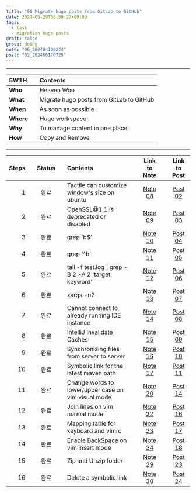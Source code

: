 ```yaml
---
title: "06 Migrate hugo posts from GitLab to GitHub"
date: 2024-05-29T00:59:27+09:00
tags:
  - task
  - migration hugo posts 
draft: false
group: doing
note: "06_202404100244"
post: "02_202406170725"
---
```


----

| 5W1H      |   | Contents                                 |
| :-------- | - | :----------------------------------------|
| **Who**   |   | Heaven Woo                               |
| **What**  |   | Migrate hugo posts from GitLab to GitHub |
| **When**  |   | As soon as possible                      |
| **Where** |   | Hugo workspace                           |
| **Why**   |   | To manage content in one place           |
| **How**   |   | Copy and Remove                          |
  
----  

| Steps  |   | Status |   | Contents                                            |   | Link to Note                                     |   | Link to Post                          |
| -----: | - | :----: | - | :-------------------------------------------------- | - | :----------------------------------------------: | - | :-----------------------------------: |
| 1      |   | 완료   |   | Tactile can customize window's size on ubuntu       |   | [Note 08](../../note/2024/05/28/08_202405282336) |   | [Post 02](../../post/02_202406170725) |
| 2      |   | 완료   |   | OpenSSL\@1.1 is deprecated or disabled              |   | [Note 09](../../note/2024/06/16/09_202406162305) |   | [Post 03](../../post/03_202406170637) |
| 3      |   | 완료   |   | grep 'b$'                                           |   | [Note 10](../../note/2024/06/20/10_202406200002) |   | [Post 04](../../post/04_202406200007) |
| 4      |   | 완료   |   | grep '^b'                                           |   | [Note 11](../../note/2024/06/29/11_202406291540) |   | [Post 05](../../post/05_202406291554) |
| 5      |   | 완료   |   | tail -f test.log \| grep -B 2 -A 2 'target keyword' |   | [Note 12](../../note/2024/08/03/12_202408032119) |   | [Post 06](../../post/06_202408032127) |
| 6      |   | 완료   |   | xargs -n2                                           |   | [Note 13](../../note/2024/08/19/13_202408190005) |   | [Post 07](../../post/07_202408190012) |
| 7      |   | 완료   |   | Cannot connect to already running IDE instance      |   | [Note 14](../../note/2024/09/02/14_202409020205) |   | [Post 08](../../post/08_202409020320) |
| 8      |   | 완료   |   | IntelliJ Invalidate Caches                          |   | [Note 15](../../note/2024/09/07/15_202409071244) |   | [Post 09](../../post/09_202409071259) |
| 9      |   | 완료   |   | Synchronizing files from server to server           |   | [Note 16](../../note/2024/09/07/16_202409072041) |   | [Post 10](../../post/10_202409072053) |
| 10     |   | 완료   |   | Symbolic link for the latest maven path             |   | [Note 17](../../note/2024/09/14/17_202409141221) |   | [Post 11](../../post/11_202409141234) |
| 11     |   | 완료   |   | Change words to lower/upper case on vim visual mode |   | [Note 20](../../note/2024/09/21/20_202409211056) |   | [Post 14](../../post/14_202409211107) |
| 12     |   | 완료   |   | Join lines on vim normal mode                       |   | [Note 22](../../note/2024/09/23/22_202409232215) |   | [Post 16](../../post/16_202409232229) |
| 13     |   | 완료   |   | Mapping table for keyboard and vimrc                |   | [Note 23](../../note/2024/09/24/23_202409242258) |   | [Post 17](../../post/17_202409242304) |
| 14     |   | 완료   |   | Enable BackSpace on vim insert mode                 |   | [Note 24](../../note/2024/09/28/24_202409280857) |   | [Post 18](../../post/18_202409280903) |
| 15     |   | 완료   |   | Zip and Unzip folder                                |   | [Note 29](../../note/2024/10/26/29_202410261015) |   | [Post 23](../../post/23_202410261016) |
| 16     |   | 완료   |   | Delete a symbolic link                              |   | [Note 30](../../note/2024/10/29/30_202410292219) |   | [Post 24](../../post/24_202410292219) |
